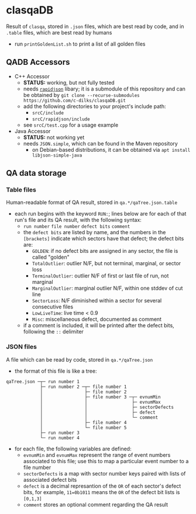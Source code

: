 # clasqaDB
Result of `clasqa`, stored in `.json` files, which are best read by code, and
in `.table` files, which are best read by humans
* run `printGoldenList.sh` to print a list of all golden files


## QADB Accessors
* C++ Accessor
  * __STATUS:__ working, but not fully tested
  * needs [`rapidjson`](https://github.com/Tencent/rapidjson/) libary; 
    it is a submodule of this repository and can be obtained
    by `git clone --recurse-submodules https://github.com/c-dilks/clasqaDB.git`
  * add the following directories to your project's include path:
    * `srcC/include` 
    * `srcC/rapidjson/include`
  * see `srcC/test.cpp` for a usage example
* Java Accessor
  * __STATUS:__ not working yet
  * needs `JSON.simple`, which can be found in the Maven repository
    * on Debian-based distributions, it can be obtained via 
      `apt install libjson-simple-java`


## QA data storage

### Table files
Human-readable format of QA result, stored in `qa.*/qaTree.json.table`
* each run begins with the keyword `RUN:`; lines below are for each of that 
  run's file and its QA result, with the following syntax:
  * `run number` `file number`  `defect bits` `comment`
  * the `defect bits` are listed by name, and the numbers in the `[brackets]`
    indicate which sectors have that defect; the defect bits are:
    * `GOLDEN`: if no defect bits are assigned in any sector, the file is called "golden"
    * `TotalOutlier`: outlier N/F, but not terminal, marginal, or sector loss
    * `TerminalOutlier`: outlier N/F of first or last file of run, not marginal
    * `MarginalOutlier`: marginal outlier N/F, within one stddev of cut line
    * `SectorLoss`: N/F diminished within a sector for several consecutive files
    * `LowLiveTime`: live time < 0.9
    * `Misc`: miscellaneous defect, documented as comment
  * if a comment is included, it will be printed after the defect bits, following the
    `::` delimiter

### JSON files
A file which can be read by code, stored in `qa.*/qaTree.json`
* the format of this file is like a tree:
```
qaTree.json ─┬─ run number 1
             ├─ run number 2 ─┬─ file number 1
             │                ├─ file number 2
             │                ├─ file number 3 ─┬─ evnumMin
             │                │                 ├─ evnumMax
             │                │                 ├─ sectorDefects
             │                │                 ├─ defect
             │                │                 └─ comment
             │                ├─ file number 4
             │                └─ file number 5
             ├─ run number 3
             └─ run number 4
```
* for each file, the following variables are defined:
  * `evnumMin` and `evnumMax` represent the range of event numbers associated
    to this file; use this to map a particular event number to a file number
  * `sectorDefects` is a map with sector number keys paired with lists of associated
    defect bits
  * `defect` is a decimal represantion of the `OR` of each sector's defect bits, for
    example, `11=0b1011` means the `OR` of the defect bit lists is `[0,1,3]`
  * `comment` stores an optional comment regarding the QA result


